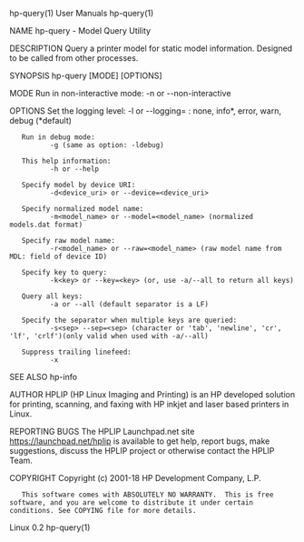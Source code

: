 hp-query(1)                                                                                                                                           User Manuals                                                                                                                                          hp-query(1)

NAME
       hp-query - Model Query Utility

DESCRIPTION
       Query a printer model for static model information. Designed to be called from other processes.

SYNOPSIS
       hp-query [MODE] [OPTIONS]

MODE
       Run in non-interactive mode:
              -n or --non-interactive

OPTIONS
       Set the logging level:
              -l<level> or --logging=<level> <level>: none, info*, error, warn, debug (*default)

       Run in debug mode:
              -g (same as option: -ldebug)

       This help information:
              -h or --help

       Specify model by device URI:
              -d<device_uri> or --device=<device_uri>

       Specify normalized model name:
              -m<model_name> or --model=<model_name> (normalized models.dat format)

       Specify raw model name:
              -r<model_name> or --raw=<model_name> (raw model name from MDL: field of device ID)

       Specify key to query:
              -k<key> or --key=<key> (or, use -a/--all to return all keys)

       Query all keys:
              -a or --all (default separator is a LF)

       Specify the separator when multiple keys are queried:
              -s<sep> --sep=<sep> (character or 'tab', 'newline', 'cr', 'lf', 'crlf')(only valid when used with -a/--all)

       Suppress trailing linefeed:
              -x

SEE ALSO
       hp-info

AUTHOR
       HPLIP (HP Linux Imaging and Printing) is an HP developed solution for printing, scanning, and faxing with HP inkjet and laser based printers in Linux.

REPORTING BUGS
       The HPLIP Launchpad.net site https://launchpad.net/hplip is available to get help, report bugs, make suggestions, discuss the HPLIP project or otherwise contact the HPLIP Team.

COPYRIGHT
       Copyright (c) 2001-18 HP Development Company, L.P.

       This software comes with ABSOLUTELY NO WARRANTY.  This is free software, and you are welcome to distribute it under certain conditions. See COPYING file for more details.

Linux                                                                                                                                                     0.2                                                                                                                                               hp-query(1)
